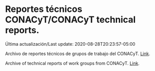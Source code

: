 # Reportes técnicos CONACyT/CONACyT technical reports.

Última actualización/Last update: 2020-08-28T20:23:57-05:00

Archivo de reportes técnicos de grupos de trabajo del CONACyT. [Link](https://coronavirus.conacyt.mx/productos/index.html).

Archive of technical reports of work groups from CONACyT. [Link](https://coronavirus.conacyt.mx/productos/index.html).
